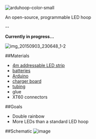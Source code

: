 ![arduhoop-color-small](https://cloud.githubusercontent.com/assets/11339965/9835789/a2575b64-59b0-11e5-9cd8-e24323b4e42e.png)

An open-source, programmable LED hoop

--

**Currently in progress...**

![img_20150903_230648_1-2](https://cloud.githubusercontent.com/assets/3289118/9678003/5fc4a850-5295-11e5-96ae-e56861d32a97.jpg)

##Materials

- [4m addressable LED strip](http://www.amazon.com/gp/product/B00LUAKB62?psc=1&ref_=redir_mobile_desktop&ref_=ya_aw_oh_pii) 
- [batteries](http://www.amazon.com/gp/product/B003U7SUUM?psc=1&ref_=redir_mobile_desktop&ref_=ya_aw_oh_pii)
- [Arduino](http://www.amazon.com/gp/product/B004G53J5I?psc=1&ref_=redir_mobile_desktop&ref_=ya_aw_oh_pii)
- [charger board](http://www.amazon.com/gp/product/B00E39RGME?psc=1&ref_=redir_mobile_desktop&ref_=ya_aw_oh_pii)
- [tubing](http://www.mcmaster.com/#50375k58/=yvuo07)
- glue
- XT60 connectors

##Goals

- Double rainbow
- More LEDs than a standard LED hoop

##Schematic
![image](https://cloud.githubusercontent.com/assets/3289118/9676285/06eaa9da-527e-11e5-921b-eeb3779ad978.png)
